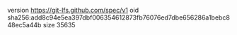 version https://git-lfs.github.com/spec/v1
oid sha256:add8c94e5ea397dbf006354612873fb76076ed7dbe656286a1bebc848ec5a44b
size 35635
